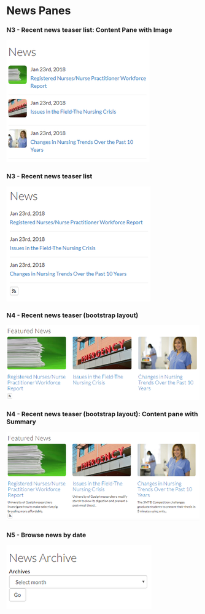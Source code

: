# News Panes

### N3 - Recent news teaser list: Content Pane with Image

![N3 - Recent news teaser list: Content Pane with Image](../.gitbook/assets/n3-content-pane-with-image.PNG)

### N3 - Recent news teaser list

![N3 - Recent news teaser list](../.gitbook/assets/n3-recent-news-teaser-list.PNG)

### N4 - Recent news teaser \(bootstrap layout\)

![N4 - Recent news teaser \(bootstrap layout\)](../.gitbook/assets/news-bootstrap.PNG)

### N4 - Recent news teaser \(bootstrap layout\): Content pane with Summary

![View: N4 - Recent news teaser \(bootstrap layout\): Content pane with Summary](../.gitbook/assets/layout-with-summary.PNG)

### N5 - Browse news by date

![](../.gitbook/assets/news-archive.PNG)


